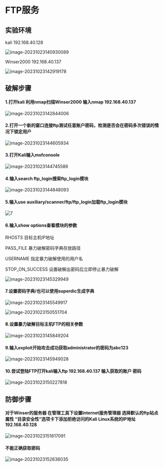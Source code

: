 # FTP服务

## 实验环境

kali  192.168.40.128

![image-20231023140930089](D:\作业\网络攻防项目\FTP服务\img\1.png)

Winser2000  192.168.40.137

![image-20231023142919178](D:\作业\网络攻防项目\FTP服务\img\2.png)

## 破解步骤

#### 1.打开kali 利用nmap扫描Winser2000 输入nmap 192.168.40.137

![image-20231023142844006](D:\作业\网络攻防项目\FTP服务\img\3.png)

#### 2.打开一个新的窗口连接ftp测试任意账户密码，检测是否会在密码多次错误的情况下锁定用户

![image-20231023144605934](D:\作业\网络攻防项目\FTP服务\img\4.png)

#### 3.打开Kali输入msfconsole

![image-20231023144745586](D:\作业\网络攻防项目\FTP服务\img\5.png)

#### 4.输入search ftp_login搜索ftp_login模块

![image-20231023144848093](D:\作业\网络攻防项目\FTP服务\img\6.png)

#### 5.输入use auxiliary/scanner/ftp/ftp_login加载ftp_login模块

![7](D:\作业\网络攻防项目\FTP服务\img\7.png)

#### 6.输入show options查看模块的参数

RHOSTS  目标主机IP地址

PASS_FILE  暴力破解密码字典存放路径

USERNAME  指定暴力破解使用的用户名

STOP_ON_SUCCESS  设置破解出密码后立即停止暴力破解

![image-20231023145329949](D:\作业\网络攻防项目\FTP服务\img\8.png)

#### 7.设置密码字典/也可以使用superdic生成字典

![image-20231023145549917](D:\作业\网络攻防项目\FTP服务\img\9.png)

![image-20231023150551704](D:\作业\网络攻防项目\FTP服务\img\13.png)

#### 8.设置暴力破解目标主机FTP的相关参数

![image-20231023145849204](D:\作业\网络攻防项目\FTP服务\img\10.png)

#### 9.输入exploit开始攻击成功获取administrator的密码为abc123

![image-20231023145949028](D:\作业\网络攻防项目\FTP服务\img\11.png)

#### 10.尝试登陆FTP打开kali输入ftp 192.168.40.137 输入获取的账户 密码

![image-20231023150227818](D:\作业\网络攻防项目\FTP服务\img\12.png)

## 防御步骤

#### 对于Winser的服务器 在管理工具下设置Internet服务管理器 选择默认的ftp站点属性 “目录安全性”选项卡下添加拒绝访问的Kali Linux系统的IP地址   192.168.40.128

![image-20231023151617091](D:\作业\网络攻防项目\FTP服务\img\14.png)

#### 不能正确获取密码

![image-20231023152636035](D:\作业\网络攻防项目\FTP服务\img\15.png)



